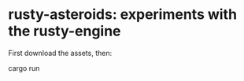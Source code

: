 # rusty-asteroids: experiments with the rusty-engine

First download the assets, then:

   cargo run
